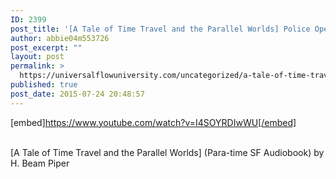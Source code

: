 ```yaml
---
ID: 2399
post_title: '[A Tale of Time Travel and the Parallel Worlds] Police Operation (Para-time SF Audiobook)'
author: abbie04m553726
post_excerpt: ""
layout: post
permalink: >
  https://universalflowuniversity.com/uncategorized/a-tale-of-time-travel-and-the-parallel-worlds-police-operation-para-time-sf-audiobook/
published: true
post_date: 2015-07-24 20:48:57
---
```

[embed]https://www.youtube.com/watch?v=I4SOYRDIwWU[/embed]</br></br>
<p>[A Tale of Time Travel and the Parallel Worlds] (Para-time SF Audiobook) by H. Beam Piper</p>